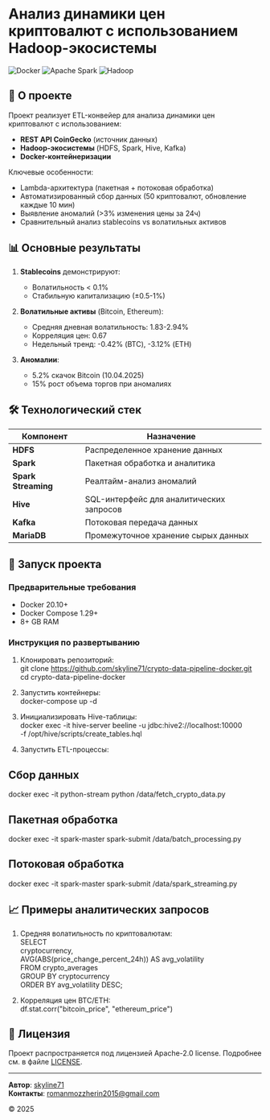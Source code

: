 # Анализ динамики цен криптовалют с использованием Hadoop-экосистемы

![Docker](https://img.shields.io/badge/Docker-20.10%2B-blue)
![Apache Spark](https://img.shields.io/badge/Apache_Spark-3.4.0-orange)
![Hadoop](https://img.shields.io/badge/Hadoop-2.7.7-yellowgreen)

## 📌 О проекте

Проект реализует ETL-конвейер для анализа динамики цен криптовалют с использованием:
- **REST API CoinGecko** (источник данных)
- **Hadoop-экосистемы** (HDFS, Spark, Hive, Kafka)
- **Docker-контейнеризации**

Ключевые особенности:
- Lambda-архитектура (пакетная + потоковая обработка)
- Автоматизированный сбор данных (50 криптовалют, обновление каждые 10 мин)
- Выявление аномалий (>3% изменения цены за 24ч)
- Сравнительный анализ stablecoins vs волатильных активов

## 📊 Основные результаты

1. **Stablecoins** демонстрируют:
   - Волатильность < 0.1%
   - Стабильную капитализацию (±0.5-1%)

2. **Волатильные активы** (Bitcoin, Ethereum):
   - Средняя дневная волатильность: 1.83-2.94%
   - Корреляция цен: 0.67
   - Недельный тренд: -0.42% (BTC), -3.12% (ETH)

3. **Аномалии**:
   - 5.2% скачок Bitcoin (10.04.2025)
   - 15% рост объема торгов при аномалиях

## 🛠 Технологический стек

| Компонент       | Назначение                          |
|-----------------|-------------------------------------|
| **HDFS**        | Распределенное хранение данных      |
| **Spark**       | Пакетная обработка и аналитика      |
| **Spark Streaming** | Реалтайм-анализ аномалий        |
| **Hive**        | SQL-интерфейс для аналитических запросов |
| **Kafka**       | Потоковая передача данных           |
| **MariaDB**     | Промежуточное хранение сырых данных |

## 🚀 Запуск проекта

### Предварительные требования
- Docker 20.10+
- Docker Compose 1.29+
- 8+ GB RAM

### Инструкция по развертыванию

1. Клонировать репозиторий:  
git clone https://github.com/skyline71/crypto-data-pipeline-docker.git  
cd crypto-data-pipeline-docker

3. Запустить контейнеры:  
docker-compose up -d

4. Инициализировать Hive-таблицы:  
docker exec -it hive-server beeline -u jdbc:hive2://localhost:10000 \
  -f /opt/hive/scripts/create_tables.hql

5. Запустить ETL-процессы:
## Сбор данных
docker exec -it python-stream python /data/fetch_crypto_data.py

## Пакетная обработка
docker exec -it spark-master spark-submit /data/batch_processing.py

## Потоковая обработка
docker exec -it spark-master spark-submit /data/spark_streaming.py

## 📈 Примеры аналитических запросов

1. Средняя волатильность по криптовалютам:  
SELECT  
  cryptocurrency,  
  AVG(ABS(price_change_percent_24h)) AS avg_volatility  
FROM crypto_averages  
GROUP BY cryptocurrency  
ORDER BY avg_volatility DESC;  


2. Корреляция цен BTC/ETH:  
df.stat.corr("bitcoin_price", "ethereum_price")

## 📜 Лицензия

Проект распространяется под лицензией Apache-2.0 license. Подробнее см. в файле [LICENSE](LICENSE).

---

**Автор**: [skyline71](https://github.com/skyline71)  
**Контакты**: romanmozzherin2015@gmail.com

© 2025
